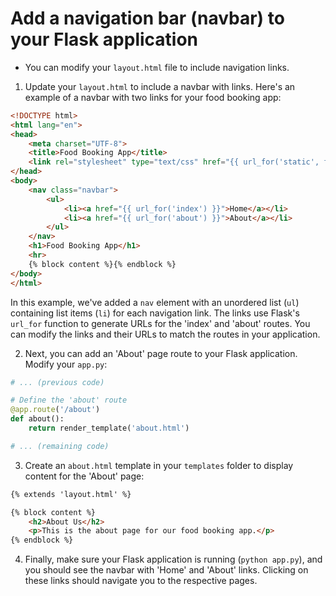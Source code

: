 # Add a navigation bar (navbar) to your Flask application

* You can modify your `layout.html` file to include navigation links. 

1. Update your `layout.html` to include a navbar with links. Here's an example of a  navbar with two links for your food booking app:

```html
<!DOCTYPE html>
<html lang="en">
<head>
    <meta charset="UTF-8">
    <title>Food Booking App</title>
    <link rel="stylesheet" type="text/css" href="{{ url_for('static', filename='styles.css') }}">
</head>
<body>
    <nav class="navbar">
        <ul>
            <li><a href="{{ url_for('index') }}">Home</a></li>
            <li><a href="{{ url_for('about') }}">About</a></li>
        </ul>
    </nav>
    <h1>Food Booking App</h1>
    <hr>
    {% block content %}{% endblock %}
</body>
</html>
```

In this example, we've added a `nav` element with an unordered list (`ul`) containing list items (`li`) for each navigation link. The links use Flask's `url_for` function to generate URLs for the 'index' and 'about' routes. You can modify the links and their URLs to match the routes in your application.

2. Next, you can add an 'About' page route to your Flask application. Modify your `app.py`:

```python
# ... (previous code)

# Define the 'about' route
@app.route('/about')
def about():
    return render_template('about.html')

# ... (remaining code)
```

3. Create an `about.html` template in your `templates` folder to display content for the 'About' page:

```html
{% extends 'layout.html' %}

{% block content %}
    <h2>About Us</h2>
    <p>This is the about page for our food booking app.</p>
{% endblock %}
```

4. Finally, make sure your Flask application is running (`python app.py`), and you should see the navbar with 'Home' and 'About' links. Clicking on these links should navigate you to the respective pages.

